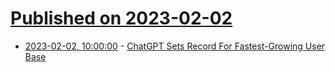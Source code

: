 # [Published on 2023-02-02](index.md)

* [2023-02-02, 10:00:00](https://slashdot.org/story/23/02/02/0342210/chatgpt-sets-record-for-fastest-growing-user-base?utm_source=rss1.0mainlinkanon&utm_medium=feed) - [ChatGPT Sets Record For Fastest-Growing User Base](https://slashdot.org/story/23/02/02/0342210/chatgpt-sets-record-for-fastest-growing-user-base?utm_source=rss1.0mainlinkanon&utm_medium=feed)
